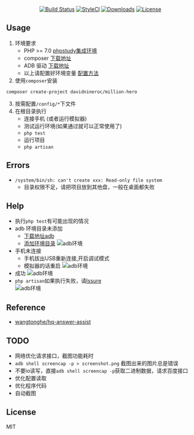 <p align="center">
<a href="https://packagist.org/packages/davidnineroc/million-hreo"><img src="https://travis-ci.org/DavidNineRoc/million-hero.svg?branch=master" alt="Build Status"></a>
<a href="https://styleci.io/repos/117396091"><img src="https://styleci.io/repos/117396091/shield?branch=master" alt="StyleCI"></a>
<a href="https://packagist.org/packages/davidnineroc/million-hero"><img src="https://poser.pugx.org/davidnineroc/million-hero/downloads" alt="Downloads"></a>
<a href="https://packagist.org/packages/davidnineroc/million-hero"><img src="https://poser.pugx.org/davidnineroc/million-hero/license" alt="License"></a>
</p> 

## Usage
1. 环境要求
   * PHP >= 7.0 [phpstudy集成环境](http://www.phpstudy.net/)
   * composer [下载地址](http://www.phpcomposer.com/)
   * ADB 驱动 [下载地址](https://adb.clockworkmod.com/)
   * 以上请配置好环境变量 [配置方法](http://blog.shiguopeng.cn/article/10201.html)
2. 使用`composer`安装
```shell
composer create-project davidnineroc/million-hero
```
3. 按需配置`/config/*`下文件
4. 在根目录执行
    * 连接手机 (或者运行模拟器)
    * 测试运行环境(如果通过就可以正常使用了)
    * `php test`
    * 运行项目
    * `php artisan`
## Errors
* `/system/bin/sh: can't create xxx: Read-only file system`
    * 目录权限不足，请把项目放到其他盘，一般在桌面都失败
## Help
* 执行`php test`有可能出现的情况
* adb 环境目录未添加
    * [下载地址adb](https://adb.clockworkmod.com/)
    * [添加环境目录](http://blog.shiguopeng.cn/article/10201.html)
    ![adb环境](http://p2uena5sd.bkt.clouddn.com//million/env1.png)
* 手机未连接
    * 手机拔出USB重新连接,开启调试模式
    * 模拟器的话重启
    ![adb环境](http://p2uena5sd.bkt.clouddn.com//million/envenv2.png)
* 成功
    ![adb环境](http://p2uena5sd.bkt.clouddn.com//million/env3.png)
* `php artisan`如果执行失败，请[Issure](https://github.com/DavidNineRoc/million-hero/issues)   
  ![adb环境](http://p2uena5sd.bkt.clouddn.com//million/env4.png)
## Reference
* [wangtonghe/hq-answer-assist](https://github.com/wangtonghe/hq-answer-assist)
## TODO
* 网络优化请求接口，截图功能耗时
* `adb shell screencap -p > screenshot.png` 截图出来的图片总是错误
* 不要io读写，直接`adb shell screencap -p`获取二进制数据，请求百度接口
* 优化配置读取
* 优化程序代码
* 自动截图    
## License
MIT